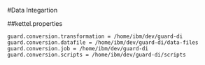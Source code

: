 #Data Integartion

##kettel.properties
```
guard.conversion.transformation = /home/ibm/dev/guard-di
guard.conversion.datafile = /home/ibm/dev/guard-di/data-files
guard.conversion.job = /home/ibm/dev/guard-di
guard.conversion.scripts = /home/ibm/dev/guard-di/scripts
```
